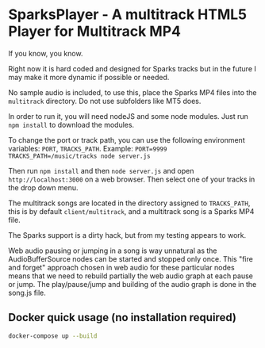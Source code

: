SparksPlayer - A multitrack HTML5 Player for Multitrack MP4
===========
If you know, you know.

Right now it is hard coded and designed for Sparks tracks but in the future I may make it more dynamic if possible or needed.

No sample audio is included, to use this, place the Sparks MP4 files into the `multitrack` directory. Do not use subfolders like MT5 does.

In order to run it, you will need nodeJS and some node modules. Just run `npm install` to download the modules.

To change the port or track path, you can use the following environment variables:
`PORT`, `TRACKS_PATH`. Example: `PORT=9999 TRACKS_PATH=/music/tracks node server.js`

Then run `npm install` and then `node server.js` and open `http://localhost:3000` on a web browser. Then select one of your tracks in the drop down menu.

The multitrack songs are located in the directory assigned to `TRACKS_PATH`, this is by default `client/multitrack`, and a multitrack song is a Sparks MP4 file.

The Sparks support is a dirty hack, but from my testing appears to work.

Web audio pausing or jumping in a song is way unnatural as the AudioBufferSource nodes can be started and stopped only once. This "fire and forget" approach chosen in web audio for these particular nodes means that we need to rebuild partially the web audio graph at each pause or jump. The play/pause/jump and building of the audio graph is done in the song.js file.

Docker quick usage (no installation required)
-----------

```bash
docker-compose up --build
```

